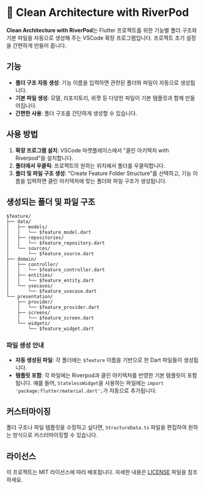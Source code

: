 # 📁 Clean Architecture with RiverPod

**Clean Architecture with RiverPod**는 Flutter 프로젝트를 위한 기능별 폴더 구조와 기본 파일을 자동으로 생성해 주는 VSCode 확장 프로그램입니다. 프로젝트 초기 설정을 간편하게 만들어 줍니다.

## 기능

- **폴더 구조 자동 생성**: 기능 이름을 입력하면 관련된 폴더와 파일이 자동으로 생성됩니다.
- **기본 파일 생성**: 모델, 리포지토리, 위젯 등 다양한 파일이 기본 템플릿과 함께 만들어집니다.
- **간편한 사용**: 폴더 구조를 간단하게 생성할 수 있습니다.

## 사용 방법

1. **확장 프로그램 설치**: VSCode 마켓플레이스에서 "클린 아키텍처 with Riverpod"을 설치합니다.
2. **폴더에서 우클릭**: 프로젝트의 원하는 위치에서 폴더를 우클릭합니다.
3. **폴더 및 파일 구조 생성**: "Create Feature Folder Structure"를 선택하고, 기능 이름을 입력하면 클린 아키텍처에 맞는 폴더와 파일 구조가 생성됩니다.

## 생성되는 폴더 및 파일 구조

```
$feature/
├── data/
│   ├── models/
│   │   └── $feature_model.dart
│   ├── repositories/
│   │   └── $feature_repository.dart
│   └── sources/
│       └── $feature_source.dart
├── domain/
│   ├── controller/
│   │   └── $feature_controller.dart
│   ├── entities/
│   │   └── $feature_entity.dart
│   └── usecases/
│       └── $feature_usecase.dart
└── presentation/
    ├── provider/
    │   └── $feature_provider.dart
    ├── screens/
    │   └── $feature_screen.dart
    └── widgets/
        └── $feature_widget.dart
```

### 파일 생성 안내

- **자동 생성된 파일**: 각 폴더에는 `$feature` 이름을 기반으로 한 Dart 파일들이 생성됩니다.
- **템플릿 포함**: 각 파일에는 Riverpod과 클린 아키텍처를 반영한 기본 템플릿이 포함됩니다. 예를 들어, `StatelessWidget`을 사용하는 파일에는 `import 'package:flutter/material.dart';`가 자동으로 추가됩니다.

## 커스터마이징

폴더 구조나 파일 템플릿을 수정하고 싶다면, `StructureData.ts` 파일을 편집하여 원하는 방식으로 커스터마이징할 수 있습니다.

## 라이선스

이 프로젝트는 MIT 라이선스에 따라 배포됩니다. 자세한 내용은 [LICENSE](LICENSE) 파일을 참조하세요.